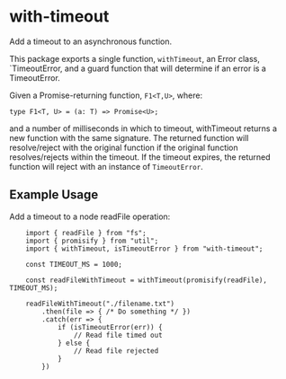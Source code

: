 # with-timeout

Add a timeout to an asynchronous function.

This package exports a single function, `withTimeout`, an Error class, `TimeoutError, and a guard function that will determine if an error is a TimeoutError.

Given a Promise-returning function, `F1<T,U>`, where:

`type F1<T, U> = (a: T) => Promise<U>;`

and a number of milliseconds in which to timeout, withTimeout returns a new function with the same signature. The returned function will resolve/reject with the original function if the original function resolves/rejects within the timeout. If the timeout expires, the returned function will reject with an instance of `TimeoutError`.

## Example Usage

Add a timeout to a node readFile operation:

```
    import { readFile } from "fs";
    import { promisify } from "util";
    import { withTimeout, isTimeoutError } from "with-timeout";

    const TIMEOUT_MS = 1000;

    const readFileWithTimeout = withTimeout(promisify(readFile), TIMEOUT_MS);

    readFileWithTimeout("./filename.txt")
        .then(file => { /* Do something */ })
        .catch(err => {
            if (isTimeoutError(err)) {
                // Read file timed out
            } else {
                // Read file rejected
            }
        })
```
